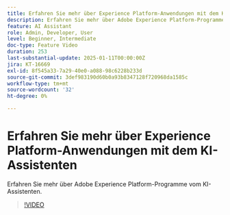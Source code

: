 ```yaml
---
title: Erfahren Sie mehr über Experience Platform-Anwendungen mit dem KI-Assistenten
description: Erfahren Sie mehr über Adobe Experience Platform-Programme vom KI-Assistenten.
feature: AI Assistant
role: Admin, Developer, User
level: Beginner, Intermediate
doc-type: Feature Video
duration: 253
last-substantial-update: 2025-01-11T00:00:00Z
jira: KT-16669
exl-id: 8f545a33-7a29-40e0-a088-98c6228b233d
source-git-commit: 3def983190d60b0a93b8347128f720968da1585c
workflow-type: tm+mt
source-wordcount: '32'
ht-degree: 0%

---
```



# Erfahren Sie mehr über Experience Platform-Anwendungen mit dem KI-Assistenten

Erfahren Sie mehr über Adobe Experience Platform-Programme vom KI-Assistenten.

>[!VIDEO](https://video.tv.adobe.com/v/3441024/?learn=on&enablevpops)
